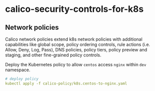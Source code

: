 # calico-security-controls-for-k8s

## Network policies
Calico network policies extend k8s network policies with 
additional capabilities like global scope, policy ordering controls, 
rule actions (i.e. Allow, Deny, Log, Pass), DNS policies, policy tiers, policy preview and staging, 
and other fine-grained policy controls.   

Deploy the Kubernetes policy to allow `centos` access `nginx` within `dev` namespace.

```yaml
# deploy policy
kubectl apply -f calico-policy/k8s.centos-to-nginx.yaml
```
## 